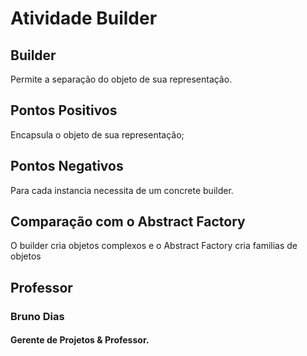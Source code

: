 
# Atividade Builder

## 

## Builder

Permite a separação do objeto de sua representação.

## Pontos Positivos

Encapsula o objeto de sua representação;

## Pontos Negativos

Para cada instancia necessita de um concrete builder.

## Comparação com o Abstract Factory 

O builder cria objetos complexos e o Abstract Factory cria familias de objetos

## Professor 

### Bruno Dias
#### Gerente de Projetos & Professor.
